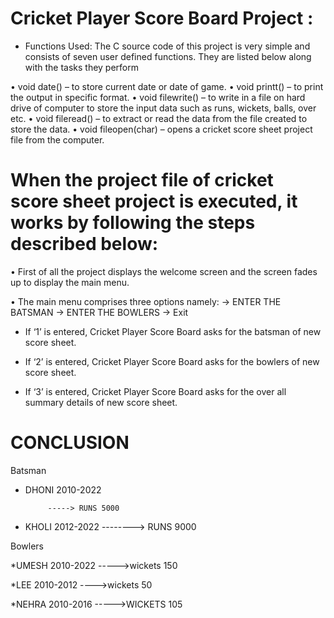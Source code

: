 # Cricket Player Score Board Project :
* Functions Used:
 The C source code of this project is very simple and consists of seven user defined functions. They are listed below along with the tasks they perform
 
•	void date() –  to store current date or date of game.
•	void printt() – to print the output in specific format.
•	void filewrite() – to write in  a file on hard drive of computer to store the input data such as runs, wickets, balls, over etc.
•	void fileread() – to extract or read the data from the file created to store the data.
•	void fileopen(char) – opens a cricket score sheet project file from the computer.

# When the project file of cricket score sheet project is executed, it works by following the steps described below:

•	First of all the project displays the welcome screen and the screen fades up to display the main menu.

•	The main menu comprises three options namely:
-> ENTER THE BATSMAN
-> ENTER THE BOWLERS
-> Exit

*	If ‘1’ is entered, Cricket Player Score Board asks for the batsman of new score sheet.

* If ‘2’ is entered, Cricket Player Score Board asks for the bowlers of new score sheet. 
* If ‘3’ is entered, Cricket Player Score Board asks for the over all summary details of new score sheet. 



# CONCLUSION

Batsman

* DHONI 2010-2022

           -----> RUNS 5000 
             
  
* KHOLI 2012-2022
        --------> RUNS 9000
 
 Bowlers
 
 *UMESH 2010-2022
          ----->wickets 150
          
  *LEE 2010-2012
           ---->wickets 50
        
   *NEHRA 2010-2016
         ----->WICKETS 105
 

